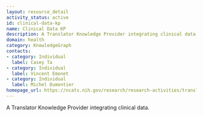 ```yaml
---
layout: resource_detail
activity_status: active
id: clinical-data-kp
name: Clinical Data KP
description: A Translator Knowledge Provider integrating clinical data.
domain: health
category: KnowledgeGraph
contacts:
- category: Individual
  label: Casey Ta
- category: Individual
  label: Vincent Emonet
- category: Individual
  label: Michel Dumontier
homepage_url: https://ncats.nih.gov/research/research-activities/translator/projects
---
```


A Translator Knowledge Provider integrating clinical data.
